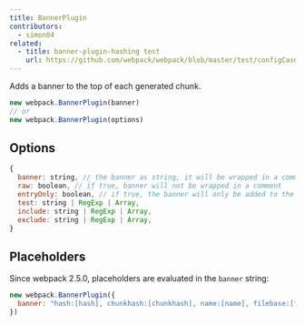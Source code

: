 ```yaml
---
title: BannerPlugin
contributors:
  - simon04
related:
  - title: banner-plugin-hashing test
    url: https://github.com/webpack/webpack/blob/master/test/configCases/plugins/banner-plugin-hashing/webpack.config.js
---
```


Adds a banner to the top of each generated chunk.

``` javascript
new webpack.BannerPlugin(banner)
// or
new webpack.BannerPlugin(options)
```


## Options

```javascript
{
  banner: string, // the banner as string, it will be wrapped in a comment
  raw: boolean, // if true, banner will not be wrapped in a comment
  entryOnly: boolean, // if true, the banner will only be added to the entry chunks
  test: string | RegExp | Array,
  include: string | RegExp | Array,
  exclude: string | RegExp | Array,
}
```


## Placeholders

Since webpack 2.5.0, placeholders are evaluated in the `banner` string:

```javascript
new webpack.BannerPlugin({
  banner: "hash:[hash], chunkhash:[chunkhash], name:[name], filebase:[filebase], query:[query], file:[file]"
})
```
